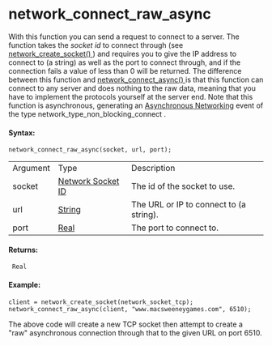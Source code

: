 # network_connect_raw_async

With this function you can send a request to connect to a server. The
function takes the *socket id* to connect through (see [
network_create_socket() ](network_create_socket) ) and requires you
to give the IP address to connect to (a string) as well as the port to
connect through, and if the connection fails a value of less than 0 will
be returned. The difference between this function and [
network_connect_async() ](network_connect_async) is that this
function can connect to any server and does nothing to the raw data,
meaning that you have to implement the protocols yourself at the server
end. Note that this function is asynchronous, generating an
[Asynchronous
Networking](../../../The_Asset_Editors/Object_Properties/Async_Events/Networking)
event of the type network_type_non_blocking_connect .

#### Syntax:

``` gml
network_connect_raw_async(socket, url, port);
```

|          |                                                                                                          |                                         |
|----------|----------------------------------------------------------------------------------------------------------|-----------------------------------------|
| Argument | Type                                                                                                     | Description                             |
| socket   |  [Network Socket ID](../../../../GameMaker_Language/GML_Reference/Networking/network_create_socket)  | The id of the socket to use.            |
| url      |  [String](../../../../GameMaker_Language/GML_Overview/Data_Types)                                    | The URL or IP to connect to (a string). |
| port     |  [Real](../../../../GameMaker_Language/GML_Overview/Data_Types)                                      | The port to connect to.                 |

#### Returns:

``` gml
 Real
```

#### Example:

``` gml
client = network_create_socket(network_socket_tcp); network_connect_raw_async(client, "www.macsweeneygames.com", 6510);
```

The above code will create a new TCP socket then attempt to create a
"raw" asynchronous connection through that to the given URL on port
6510.
